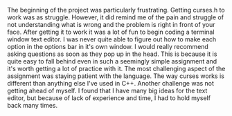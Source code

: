 The beginning of the project was particularly frustrating. Getting curses.h to work was as struggle. However, it did
remind me of the pain and struggle of not understanding what is wrong and the problem is right in front of your face.
After getting it to work it was a lot of fun to begin coding a terminal window text editor.
I was never quite able to figure out how to make each option in the options bar in it's own window.
I would really recommend asking questions as soon as they pop up in the head. This is because it is quite
easy to fall behind even in such a seemingly simple assignment and it's worth getting a lot of practice with it.
The most challenging aspect of the assignment was staying patient with the language. The way curses works is different
than anything else I've used in C++. 
Another challenge was not getting ahead of myself. I found that I have many big ideas for the text editor, but because
of lack of experience and time, I had to hold myself back many times. 